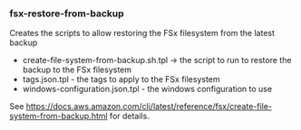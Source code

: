 ### fsx-restore-from-backup

Creates the scripts to allow restoring the FSx filesystem from the latest backup

- create-file-system-from-backup.sh.tpl -> the script to run to restore the backup to the FSx filesystem
- tags.json.tpl - the tags to apply to the FSx filesystem
- windows-configuration.json.tpl - the windows configuration to use

See https://docs.aws.amazon.com/cli/latest/reference/fsx/create-file-system-from-backup.html for details.
